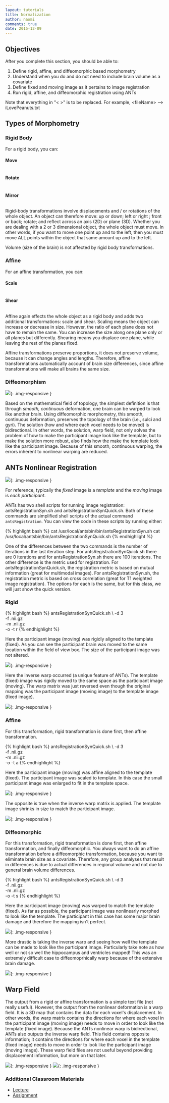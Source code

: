 ```yaml
---
layout: tutorials
title: Normalization
author: naomi
comments: true
date: 2015-12-09
---
```


## Objectives

After you complete this section, you should be able to:

1. Define rigid, affine, and diffeomorphic based morphometry
2. Understand when you do and do not need to include brain volume as a covariate
3. Define fixed and moving image as it pertains to image registration
4. Run rigid, affine, and diffeomorphic registration using ANTs

Note that everything in "< >" is to be replaced. For example, \<fileName\> --> iLovePeanuts.txt

## Types of Morphometry

### Rigid Body

For a rigid body, you can:

#### Move

<img class="img-responsive" alt="" src="images/move.jpg">


#### Rotate

<img class="img-responsive" alt="" src="images/rotate.jpg">

#### Mirror

<img class="img-responsive" alt="" src="images/mirror.jpg">

Rigid-body transformations involve displacements and / or rotations of the whole object. An object can therefore move: up or down; left or right ; front or back; rotate; and reflect across an axis (2D) or plane (3D). Whether you are dealing with a 2 or 3 dimensional object, the whole object must move. In other words, if you want to move one point up and to the left, then you must move ALL points within the object that same amount up and to the left.

Volume (size of the brain) is not affected by rigid body transformations.

### Affine 

For an affine transformation, you can:

#### Scale

<img class="img-responsive" alt="" src="images/scale.jpg">

#### Shear

<img class="img-responsive" alt="" src="images/shear.jpg">

Affine again effects the whole object as a rigid body and adds two additional transformations: scale and shear. Scaling means the object can increase or decrease in size. However, the ratio of each plane does not have to remain the same. You can increase the size along one plane only or all planes but differently. Shearing means you displace one plane, while leaving the rest of the planes fixed.

Affine transformations preserve proportions, it does not preserve volume, because it can change angles and lengths. Therefore, affine transformations automatically account of brain size differences, since affine transformations will make all brains the same size. 

### Diffeomorphism

![](https://upload.wikimedia.org/wikipedia/commons/2/26/Mug_and_Torus_morph.gif){: .img-responsive }

Based on the mathematical field of topology, the simplest definition is that through *smooth, continuous* deformation, one brain can be warped to look like another brain. Using diffeomorphic morphometry, this smooth, continuous deformation, preserves the topology of the brain (i.e., sulci and gyri). The solution (how and where each voxel needs to be moved) is bidirectional. In other words, the solution, warp field, not only solves the problem of how to make the participant image look like the template, but to make the solution more robust, also finds how the make the template look like the participant image. Because of this smooth, continuous warping, the errors inherent to nonlinear warping are reduced.

## ANTs Nonlinear Registration

![](images/comparing.jpg){: .img-responsive }

For reference, typically the *fixed* image is a *template* and the *moving* image is *each participant*.

ANTs has two shell scripts for running image registration: antsRegistrationSyn.sh and antsRegistrationSynQuick.sh. Both of these commands are simplified shell scripts of the actual command `antsRegistration`. You can view the code in these scripts by running either:

{% highlight bash %}
cat /usr/local/antsbin/bin/antsRegistrationSyn.shcat /usr/local/antsbin/bin/antsRegistrationSynQuick.sh
{% endhighlight %}
One of the differences between the two commands is the number of iterations in the last iteration step. For antsRegistrationSynQuick.sh there are 0 iterations and for antsRegistrationSyn.sh there are 100 iterations. The other difference is the metric used for registration. For antsRegistrationSynQuick.sh, the registration metric is based on mutual information (great for multimodal images). For antsRegistrationSyn.sh, the registration metric is based on cross correlation (great for T1 weighted image registration). The options for each is the same, but for this class, we will just show the quick version.

### Rigid

{% highlight bash %}
antsRegistrationSynQuick.sh \ 
-d 3 \-f <fixedImage>.nii.gz \-m <movingImage>.nii.gz \-o <outputPrefix>
-t r
{% endhighlight %}

Here the participant image (moving) was rigidly aligned to the template (fixed). As you can see the participant brain was moved to the same location within the field of view box. The size of the participant image was not altered.

![](images/rigid.jpeg){: .img-responsive }

Here the inverse warp occurred (a unique feature of ANTs). The template (fixed) image was rigidly moved to the same space as the participant image (moving). The warp matrix was just reversed even though the original mapping was the participant image (moving image) to the template image (fixed image).

![](images/rigidInverse.jpeg){: .img-responsive }

### Affine

For this transformation, rigid transformation is done first, then affine transformation.

{% highlight bash %}
antsRegistrationSynQuick.sh \ 
-d 3 \-f <fixedImage>.nii.gz \-m <movingImage>.nii.gz \-o <outputPrefix>
-t a
{% endhighlight %}

Here the participant image (moving) was affine aligned to the template (fixed). The participant image was scaled to template. In this case the small participant image was enlarged to fit in the template space.

![](images/affine.jpeg){: .img-responsive }

The opposite is true when the inverse warp matrix is applied. The template image shrinks in size to match the participant image.

![](images/affineInverse.jpeg){: .img-responsive }

### Diffeomorphic

For this transformation, rigid transformation is done first, then affine transformation, and finally diffeomorphic. You always want to do an affine transformation before a diffeomorphic transformation, because you want to eliminate brain size as a covariate. Therefore, any group analyses that result in differences is due to actual differences in regional volume and not due to general brain volume differences.

{% highlight bash %}
antsRegistrationSynQuick.sh \ 
-d 3 \-f <fixedImage>.nii.gz \-m <movingImage>.nii.gz \-o <outputPrefix>
-t s
{% endhighlight %}

Here the participant image (moving) was warped to match the template (fixed). As far as possible, the participant image was nonlinearly morphed to look like the template. The participant in this case has some major brain damage and therefore the mapping isn't perfect.

![](images/diffeomorphic.jpeg){: .img-responsive }

More drastic is taking the inverse warp and seeing how well the template can be made to look like the participant image. Particularly take note as how well or not so well the hippocampus and ventricles mapped! This was an extremely difficult case to diffeomoprhically warp because of the extensive brain damage.

![](images/diffeomorphicInverse.jpeg){: .img-responsive }

## Warp Field

The output from a rigid or affine transformation is a simple text file (not really useful). However, the output from the nonlinear deformation is a warp field. It is a 3D map that contains the data for each voxel's displacement. In other words, the warp matrix contains the directions for where each voxel in the participant image (moving image) needs to move in order to look like the template (fixed image). Because the ANTs nonlinear warp is bidirectional, ANTs also outputs the inverse warp field. This field contains opposite information; it contains the directions for where each voxel in the template (fixed image) needs to move in order to look like the participant image (moving image). These warp field files are not useful beyond providing displacement information, but more on that later. 

![](images/warp.png){: .img-responsive }
![](images/inversewarp.png){: .img-responsive }

### Additional Classroom Materials

* [Lecture](presentation)
* [Assignment](assignment)